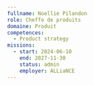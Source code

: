 ```yaml
---
fullname: Noellie Pilandon
role: Cheffe de produits
domaine: Produit
competences:
  - Product strategy
missions:
  - start: 2024-06-10
    end: 2027-11-30
    status: admin
    employer: ALLiaNCE
---
```

